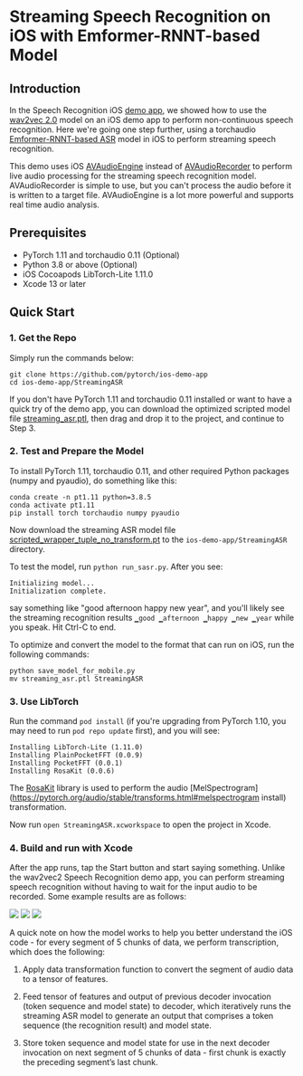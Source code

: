# Streaming Speech Recognition on iOS with Emformer-RNNT-based Model

## Introduction

In the Speech Recognition iOS [demo app](https://github.com/pytorch/ios-demo-app/tree/master/SpeechRecognition), we showed how to use the [wav2vec 2.0](https://github.com/pytorch/fairseq/tree/master/examples/wav2vec) model on an iOS demo app to perform non-continuous speech recognition. Here we're going one step further, using a torchaudio [Emformer-RNNT-based ASR](https://pytorch.org/audio/main/prototype.pipelines.html#torchaudio.prototype.pipelines.EMFORMER_RNNT_BASE_LIBRISPEECH) model in iOS to perform streaming speech recognition.

This demo uses iOS [AVAudioEngine](https://developer.apple.com/documentation/avfaudio/avaudioengine) instead of [AVAudioRecorder](https://github.com/pytorch/ios-demo-app/blob/master/SpeechRecognition/SpeechRecognition/ViewController.swift#L24) to perform live audio processing for the streaming speech recognition model. AVAudioRecorder is simple to use, but you can't process the audio before it is written to a target file. AVAudioEngine is a lot more powerful and supports real time audio analysis.


## Prerequisites

* PyTorch 1.11 and torchaudio 0.11 (Optional)
* Python 3.8 or above (Optional)
* iOS Cocoapods LibTorch-Lite 1.11.0
* Xcode 13 or later

## Quick Start

### 1. Get the Repo

Simply run the commands below:

```
git clone https://github.com/pytorch/ios-demo-app
cd ios-demo-app/StreamingASR
```

If you don't have PyTorch 1.11 and torchaudio 0.11 installed or want to have a quick try of the demo app, you can download the optimized scripted model file [streaming_asr.ptl](https://drive.google.com/file/d/1awT_1S6H5IXSOOqpFLmpeg0B-kQVWG2y/view?usp=sharing), then drag and drop it to the project, and continue to Step 3.


### 2. Test and Prepare the Model

To install PyTorch 1.11, torchaudio 0.11, and other required Python packages (numpy and pyaudio), do something like this:

```
conda create -n pt1.11 python=3.8.5
conda activate pt1.11
pip install torch torchaudio numpy pyaudio
```

Now download the streaming ASR model file
[scripted_wrapper_tuple_no_transform.pt](https://drive.google.com/file/d/1_49DwHS_a3p3THGdHZj3TXmjNJj60AhP/view?usp=sharing) to the `ios-demo-app/StreamingASR` directory.

To test the model, run `python run_sasr.py`. After you see:
```
Initializing model...
Initialization complete.
```
say something like "good afternoon happy new year", and you'll likely see the streaming recognition results `▁good ▁afternoon ▁happy ▁new ▁year` while you speak. Hit Ctrl-C to end.

To optimize and convert the model to the format that can run on iOS, run the following commands:
```
python save_model_for_mobile.py
mv streaming_asr.ptl StreamingASR
```

### 3. Use LibTorch

Run the command `pod install` (if you're upgrading from PyTorch 1.10, you may need to run `pod repo update` first), and you will see:

```
Installing LibTorch-Lite (1.11.0)
Installing PlainPocketFFT (0.0.9)
Installing PocketFFT (0.0.1)
Installing RosaKit (0.0.6)
```

The [RosaKit](https://github.com/dhrebeniuk/RosaKit) library is used to perform the audio [MelSpectrogram](https://pytorch.org/audio/stable/transforms.html#melspectrogram install) transformation.

Now run `open StreamingASR.xcworkspace` to open the project in Xcode.


### 4. Build and run with Xcode

After the app runs, tap the Start button and start saying something. Unlike the wav2vec2 Speech Recognition demo app, you can perform streaming speech recognition without having to wait for the input audio to be recorded. Some example results are as follows:

![](screenshot1.png)
![](screenshot2.png)
![](screenshot3.png)

A quick note on how the model works to help you better understand the iOS code - for every segment of 5 chunks of data, we perform transcription, which does the following:

1. Apply data transformation function to convert the segment of audio data to a tensor of features.

2. Feed tensor of features and output of previous decoder invocation (token sequence and model state) to decoder, which iteratively runs the streaming ASR model to generate an output that comprises a token sequence (the recognition result) and model state.

3. Store token sequence and model state for use in the next decoder invocation on next segment of 5 chunks of data - first chunk is exactly the preceding segment’s last chunk.

